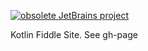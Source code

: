 [![obsolete JetBrains project](https://jb.gg/badges/obsolete-flat-square.svg)](https://confluence.jetbrains.com/display/ALL/JetBrains+on+GitHub)

Kotlin Fiddle Site. See gh-page
